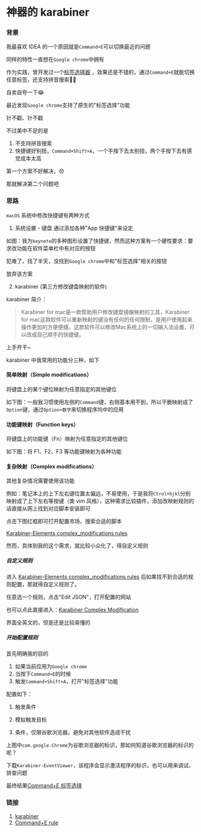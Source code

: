 # 神器的 karabiner

### 背景

我最喜欢 IDEA 的一个原因就是`Command+E`可以切换最近的问题

同样的特性一直想在`Google chrome`中拥有

作为实践，曾开发过一个[标签选择器](https://chrome.google.com/webstore/detail/%E6%A0%87%E7%AD%BE%E9%80%89%E6%8B%A9%E5%99%A8/klhihaelmoenimgekhdaenjgloipcacf) ，效果还是不错的，通过`Command+E`就能切换任意标签，还支持拼音搜索👏👏

自卖自夸一下😂

<ImgView title="karabiner" url="https://z.wiki/images/20220124/2d22e40dd1f94fcabc623a7a17b79274.png" />


最近发现`Google chrome`支持了原生的"标签选择"功能

<ImgView title="karabiner" url="https://z.wiki/images/20220124/9ee6318c08fe407d9dd9a35e9e7e1da8.png" />


针不戳、针不戳

不过美中不足的是
1. 不支持拼音搜索
2. 快捷键好别扭，`Command+Shift+A`，一个手按下去太别扭，两个手按下去有感觉成本太高



第一个方案不好解决，😞

那就解决第二个问题吧

### 思路

`macOS` 系统中修改快捷键有两种方式

1. 系统设置 - 键盘
通过添加各种"App 快捷键"来设定

<ImgView title="karabiner" url="https://z.wiki/images/20220124/555859898b0947e4a8bfee99984a2945.png" />

如图：我为`keynote`的多种图形设置了快捷键，然而这种方案有一个硬性要求：要求改功能在软件菜单栏中有对应的按钮

<ImgView title="karabiner" url="https://z.wiki/images/20220124/7aeb4d916298435b96e5ebd4baf47280.png" />


犯难了，找了半天，没找到`Google chrome`中和"标签选择"相关的按钮

放弃该方案

2. karabiner (第三方修改键盘映射的软件)

karabiner 简介： 

> Karabiner for mac是一款帮助用户修改键盘镜像映射的工具，Karabiner for mac这款软件可以重新映射的键没有任何的任何限制，是用户使用起来操作更加的方便便捷。这款软件可以修改Mac系统上的一切输入法设置，可以改成自己顺手的快捷键。

上手开干~

karabiner 中我常用的功能分三种，如下

#### 简单映射（Simple modifications）

将键盘上的某个键位映射为任意指定的其他键位

如下图：一般我习惯使用左侧的`Command`键，右侧基本用不到，所以干脆映射成了`Option`键，通过`Option+数字`来切换程序坞中的应用

<ImgView title="karabiner" url="https://z.wiki/images/20220124/8d1c7916e08540798798422447f825f6.png" />



#### 功能键映射（Function keys）

将键盘上的功能键（Fn）映射为任意指定的其他键位

如下图：将 F1、F2、F3 等功能键映射为各种功能

<ImgView title="karabiner" url="https://z.wiki/images/20220124/cdf8070f0a4041d492370a1e76a42f1f.png" />

#### 复杂映射（Complex modifications）

其他复杂情况需要使用该功能

例如：笔记本上的上下左右键位置太偏远，不易使用，于是我将`Ctrol+hjkl`分别映射成了上下左右等按键（类 vim 风格），这种需求比较插件，添加改映射规则的话直接从网上找到对应脚本安装即可

点击下图红框即可打开配置市场，搜索合适的脚本

<ImgView title="karabiner" url="https://z.wiki/images/20220124/d1e3a96ef3214a5ebf4ffbc99fafa165.png" />

[Karabiner-Elements complex_modifications rules](https://ke-complex-oss-process=style/z.wiki)

然而，具体到我的这个需求，就比较小众化了，得自定义规则

##### 自定义规则

进入 [Karabiner-Elements complex_modifications rules](https://ke-complex-oss-process=style/z.wiki) 后如果找不到合适的规则配置，那就得自定义规则了。

任意选一个规则，点击"Edit JSON"，打开配置的网站

<ImgView title="karabiner" url="https://z.wiki/images/20220124/260e7e8f4df14819acc94dc6e607b65a.png" />

也可以点此直接进入：[Karabiner Complex Modification](https://genesy.github.io/karabiner-complex-oss-process=style/z.wiki)

界面全英文的，但是还是比较易懂的

##### 开始配置规则

首先明确我的目的
1. 如果当前应用为`Google chrome`
2. 当按下`Command+E`的时候
3. 触发`Command+Shift+A`，打开"标签选择"功能

配置如下：

1. 触发条件

<ImgView title="karabiner" url="https://z.wiki/images/20220124/c62af2f1745b4715bd1c870e41df3a90.png" />

2. 模拟触发目标

<ImgView title="karabiner" url="https://z.wiki/images/20220124/8cd27fa984bc4b959a4dfd7e310d337d.png" />

3. 条件，仅限谷歌浏览器，避免对其他软件造成干扰

<ImgView title="karabiner" url="https://z.wiki/images/20220124/32b80281c85143e997618cf555e5f223.png" />

上图中`com.google.Chrome`为谷歌浏览器的标识，那如何知道谷歌浏览器的标识的呢？

下载`Karabiner-EventViewer`，该程序会显示激活程序的标识，也可以用来调试、排查问题

<ImgView title="karabiner" url="https://4.z.wiki/images/20220124/41db4dcde8b24416b4db916ec0b1a4dd.png" />



最终结果[Command+E  标签选择](https://genesy.github.io/karabiner-complex-rules-generator/#eyJ0aXRsZSI6IltjaHJvbWVdIC0gMiIsInJ1bGVzIjpbeyJkZXNjcmlwdGlvbiI6ImNoYW5nZSBDb21tYW5kK0UgdG8gQ29tbWFuZCtTaGlmdCtBIiwibWFuaXB1bGF0b3JzIjpbeyJ0eXBlIjoiYmFzaWMiLCJmcm9tIjp7Im1vZGlmaWVycyI6eyJtYW5kYXRvcnkiOlsibGVmdF9ndWkiXX0sImtleV9jb2RlIjoiZSJ9LCJjb25kaXRpb25zIjpbeyJ0eXBlIjoiZnJvbnRtb3N0X2FwcGxpY2F0aW9uX2lmIiwiYnVuZGxlX2lkZW50aWZpZXJzIjpbImNvbS5nb29nbGUuQ2hyb21lIl19XSwidG8iOlt7InJlcGVhdCI6dHJ1ZSwia2V5X2NvZGUiOiJhIiwibW9kaWZpZXJzIjpbImxlZnRfZ3VpIiwibGVmdF9zaGlmdCJdfV19XX1dfQ==)

### 链接

1. [karabiner](https://karabiner-elements.pqrs.org/)
2. [Command+E rule](https://genesy.github.io/karabiner-complex-rules-generator/#eyJ0aXRsZSI6IltjaHJvbWVdIC0gMiIsInJ1bGVzIjpbeyJkZXNjcmlwdGlvbiI6ImNoYW5nZSBDb21tYW5kK0UgdG8gQ29tbWFuZCtTaGlmdCtBIiwibWFuaXB1bGF0b3JzIjpbeyJ0eXBlIjoiYmFzaWMiLCJmcm9tIjp7Im1vZGlmaWVycyI6eyJtYW5kYXRvcnkiOlsibGVmdF9ndWkiXX0sImtleV9jb2RlIjoiZSJ9LCJjb25kaXRpb25zIjpbeyJ0eXBlIjoiZnJvbnRtb3N0X2FwcGxpY2F0aW9uX2lmIiwiYnVuZGxlX2lkZW50aWZpZXJzIjpbImNvbS5nb29nbGUuQ2hyb21lIl19XSwidG8iOlt7InJlcGVhdCI6dHJ1ZSwia2V5X2NvZGUiOiJhIiwibW9kaWZpZXJzIjpbImxlZnRfZ3VpIiwibGVmdF9zaGlmdCJdfV19XX1dfQ==)
